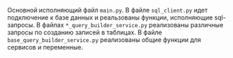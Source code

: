 Основной исполняющий файл `main.py`. В файле `sql_client.py` идет подключение к базе данных и реальзованы функции, исполняющие sql-запросы. В файлах `*_query_builder_service.py` реализованы различные запросы по созданию записей в таблицах. В файле `base_query_builder_service.py` реализованы общие функции для сервисов и переменные.
